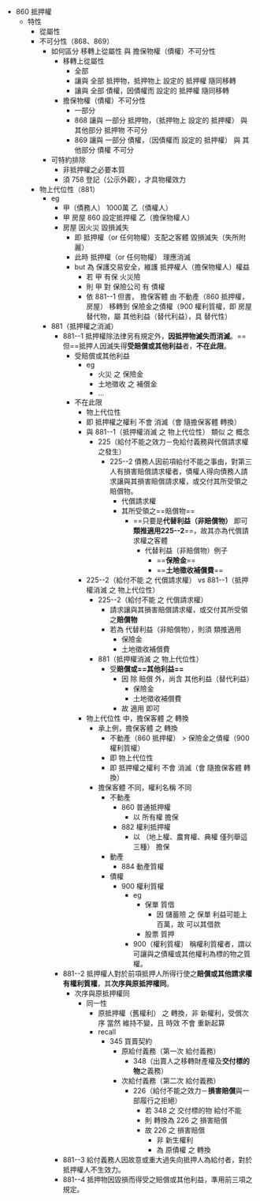 - 860 抵押權
	- 特性
		- 從屬性
		- 不可分性（868、869）
			- 如何區分 移轉上從屬性 與 擔保物權（債權）不可分性
				- 移轉上從屬性
					- 全部
					- 讓與 全部 抵押物，抵押物上 設定的 抵押權 隨同移轉
					- 讓與 全部 債權，因債權而 設定的 抵押權 隨同移轉
				- 擔保物權（債權）不可分性
					- 一部分
					- 868 讓與 一部分 抵押物，（抵押物上 設定的 抵押權） 與 其他部分 抵押物 不可分
					- 869 讓與 一部分 債權，（因債權而 設定的 抵押權） 與 其他部分 債權 不可分
			- 可特約排除
				- 非抵押權之必要本質
				- 須 758 登記（公示外觀），才具物權效力
		- 物上代位性（881）
			- eg 
				- 甲（債務人） 1000萬 乙（債權人）
				- 甲 房屋 860 設定抵押權 乙（擔保物權人）
				- 房屋 因火災 毀損滅失
					- 即 抵押權（or 任何物權）支配之客體 毀損滅失（失所附麗）
					- 此時 抵押權（or 任何物權） 理應消滅
					- but 為 保護交易安全，維護 抵押權人（擔保物權人）權益
						- 若 甲 有保 火災險
						- 則 甲 對 保險公司 有 債權
						- 依 881--1 但書， 擔保客體 由 不動產（860 抵押權，房屋） 移轉到 保險金之債權（900 權利質權，即 房屋替代物，屬 其他利益（替代利益），具 替代性）
			- 881（抵押權之消滅）
				- 881--1 抵押權除法律另有規定外，**因抵押物滅失而消滅**。==但==抵押人因滅失得**受賠償或其他利益**者，**不在此限**。
					- 受賠償或其他利益
						- eg
							- 火災 之 保險金
							- 土地徵收 之 補償金
							- ...
					- 不在此限
						- 物上代位性
						- 即 抵押權之權利 不會 消滅（會 隨擔保客體 轉換）
						- 與 881--1（抵押權消滅 之 物上代位性） 類似 之 概念
							- 225（給付不能之效力－免給付義務與代償請求權之發生）
								- 225--2 債務人因前項給付不能之事由，對第三人有損害賠償請求權者，債權人得向債務人請求讓與其損害賠償請求權，或交付其所受領之賠償物。
									- 代償請求權
									- 其所受領之==賠償物==
										- ==只要是**代替利益（非賠償物）** 即可**類推適用225--2**==，故其亦為代償請求權之客體
											- 代替利益（非賠償物）例子
												- ==**保險金**==
												- ==**土地徵收補償費**==
						- 225--2（給付不能 之 代償請求權） vs 881--1（抵押權消滅 之 物上代位性）
							- 225--2（給付不能 之 代償請求權）
								- 請求讓與其損害賠償請求權，或交付其所受領之**賠償物**
								- 若為 代替利益（非賠償物），則須 類推適用
									- 保險金
									- 土地徵收補償費
							- 881（抵押權消滅 之 物上代位性）
								- 受**賠償或==其他利益==**
									- 因 除 賠償 外，尚含 其他利益（替代利益）
										- 保險金
										- 土地徵收補償費
									- 故 適用 即可
						- 物上代位性 中，擔保客體 之 轉換
							- 承上例，擔保客體 之 轉換
								- 不動產（860 抵押權） > 保險金之債權（900 權利質權）
								- 即 物上代位性
								- 即 抵押權之權利 不會 消滅（會 隨擔保客體 轉換）
							- 擔保客體 不同，權利名稱 不同
								- 不動產
									- 860 普通抵押權
										- 以 所有權 擔保
									- 882 權利抵押權
										- 以 （地上權、農育權、典權 僅列舉這三種） 擔保
								- 動產
									- 884 動產質權
								- 債權
									- 900 權利質權
										- eg 
											- 保單 質借
												- 因 儲蓄險 之 保單 利益可能上百萬，故 可以其借款
											- 股票 質押
										- 900（權利質權） 稱權利質權者，謂以可讓與之債權或其他權利為標的物之質權。
				- 881--2 抵押權人對於前項抵押人所得行使之**賠償或其他請求權** **有權利質權**，其**次序與原抵押權同**。
					- 次序與原抵押權同
						- 同一性
							- 原抵押權（舊權利） 之 轉換，非 新權利，受償次序 當然 維持不變，且 時效 不會 重新起算
							- recall
								- 345 買賣契約
									- 原給付義務（第一次 給付義務）
										- 348（出賣人之移轉財產權及**交付標的物**之義務）
									- 次給付義務（第二次 給付義務）
										- 226（給付不能之效力－**損害賠償**與一部履行之拒絕）
											- 若 348 之 交付標的物 給付不能
											- 則 轉換為 226 之 損害賠償
											- 故 226 之 損害賠償 
												- 非 新生權利
												- 為 原債權 之 轉換
				- 881--3 給付義務人因故意或重大過失向抵押人為給付者，對於抵押權人不生效力。
				- 881--4 抵押物因毀損而得受之賠償或其他利益，準用前三項之規定。